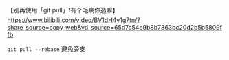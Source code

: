 【别再使用「git pull」❗️有个毛病你造嘛】 https://www.bilibili.com/video/BV1dH4y1g7tn/?share_source=copy_web&vd_source=65d7c54e9b8b7363bc20d2b5b5809ffb

`git pull --rebase`   避免旁支